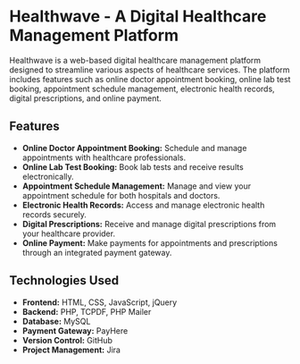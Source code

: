 # Healthwave - A Digital Healthcare Management Platform

Healthwave is a web-based digital healthcare management platform designed to streamline various aspects of healthcare services. The platform includes features such as online doctor appointment booking, online lab test booking, appointment schedule management, electronic health records, digital prescriptions, and online payment.

## Features

- **Online Doctor Appointment Booking:** Schedule and manage appointments with healthcare professionals.
- **Online Lab Test Booking:** Book lab tests and receive results electronically.
- **Appointment Schedule Management:** Manage and view your appointment schedule for both hospitals and doctors.
- **Electronic Health Records:** Access and manage electronic health records securely.
- **Digital Prescriptions:** Receive and manage digital prescriptions from your healthcare provider.
- **Online Payment:** Make payments for appointments and prescriptions through an integrated payment gateway.

## Technologies Used

- **Frontend:** HTML, CSS, JavaScript, jQuery
- **Backend:** PHP, TCPDF, PHP Mailer
- **Database:** MySQL
- **Payment Gateway:** PayHere
- **Version Control:** GitHub
- **Project Management:** Jira
